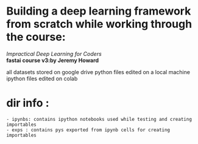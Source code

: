 # Building a deep learning framework from scratch while working through the course: <br>
<i>Impractical Deep Learning for Coders</i><br>
<strong>fastai course v3:by Jeremy Howard</strong>

all datasets stored on google drive 
python files edited on a local machine  
ipython files edited on colab

# dir info :
	- ipynbs: contains ipython notebooks used while testing and creating importables
	- exps : contains pys exported from ipynb cells for creating importables
	
